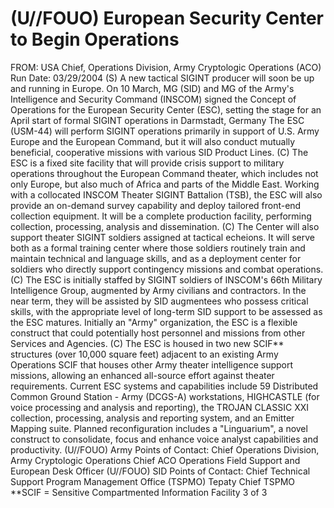 # (U//FOUO) European Security Center to Begin Operations 

FROM: USA
Chief, Operations Division, Army Cryptologic Operations (ACO)
Run Date: 03/29/2004
(S) A new tactical SIGINT producer will soon be up and running in Europe. On 10 March, MG (SID) and MG of the Army's Intelligence and Security Command (INSCOM) signed the Concept of Operations for the European Security
Center (ESC), setting the stage for an April start of formal SIGINT operations in Darmstadt, Germany The ESC (USM-44) will perform SIGINT operations primarily in support of U.S. Army Europe and the European Command, but it will also conduct mutually beneficial, cooperative missions with various SID Product Lines.
(C) The ESC is a fixed site facility that will provide crisis support to military operations throughout the European Command theater, which includes not only Europe, but also much of Africa and parts of the Middle East. Working with a collocated INSCOM Theater SIGINT Battalion (TSB), the ESC will also provide an on-demand survey capability and deploy tailored front-end collection equipment. It will be a complete production facility, performing collection, processing, analysis and dissemination.
(C) The Center will also support theater SIGINT soldiers assigned at tactical echeions. It will serve both as a formal training center where those soldiers routinely train and maintain technical and language skills, and as a deployment center for soldiers who directly support contingency missions and combat operations.
(C) The ESC is initially staffed by SIGINT soldiers of INSCOM's 66th Military Intelligence Group, augmented by Army civilians and contractors. In the near term, they will be assisted by SID augmentees who possess critical skills, with the appropriate level of long-term SID support to be assessed as the ESC matures. Initially an "Army" organization, the ESC is a flexible construct that could potentially host personnel and missions from other Services and Agencies.
(C) The ESC is housed in two new SCIF** structures (over 10,000 square feet) adjacent to an existing Army Operations SCIF that houses other Army theater intelligence support missions, allowing an enhanced all-source effort against theater requirements. Current ESC systems and capabilities include 59 Distributed Common Ground Station - Army (DCGS-A) workstations, HIGHCASTLE (for voice processing and analysis and reporting), the TROJAN CLASSIC XXI collection, processing, analysis and reporting system, and an Emitter Mapping suite. Planned reconfiguration includes a "Linguarium", a novel construct to consolidate, focus and enhance voice analyst capabilities and productivity.
(U//FOUO) Army Points of Contact:
Chief Operations Division, Army Cryptologic Operations
Chief ACO Operations Field Support and European Desk Officer
(U//FOUO) SID Points of Contact:
Chief Technical Support Program Management Office (TSPMO)
Tepaty Chief TSPMO
**SCIF $=$ Sensitive Compartmented Information Facility
3 of 3
